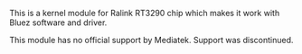 This is a kernel module for Ralink RT3290 chip which makes it work with Bluez
software and driver.

This module has no official support by Mediatek. Support was discontinued.
